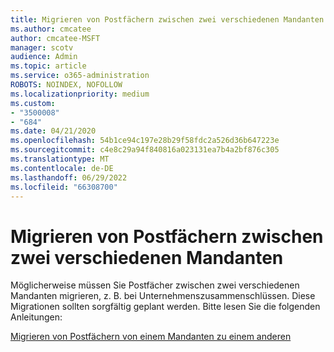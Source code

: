 ```yaml
---
title: Migrieren von Postfächern zwischen zwei verschiedenen Mandanten
ms.author: cmcatee
author: cmcatee-MSFT
manager: scotv
audience: Admin
ms.topic: article
ms.service: o365-administration
ROBOTS: NOINDEX, NOFOLLOW
ms.localizationpriority: medium
ms.custom:
- "3500008"
- "684"
ms.date: 04/21/2020
ms.openlocfilehash: 54b1ce94c197e28b29f58fdc2a526d36b647223e
ms.sourcegitcommit: c4e8c29a94f840816a023131ea7b4a2bf876c305
ms.translationtype: MT
ms.contentlocale: de-DE
ms.lasthandoff: 06/29/2022
ms.locfileid: "66308700"
---
```

# <a name="migrate-mailboxes-between-two-different-tenants"></a>Migrieren von Postfächern zwischen zwei verschiedenen Mandanten

Möglicherweise müssen Sie Postfächer zwischen zwei verschiedenen Mandanten migrieren, z. B. bei Unternehmenszusammenschlüssen. Diese Migrationen sollten sorgfältig geplant werden. Bitte lesen Sie die folgenden Anleitungen:
  
[Migrieren von Postfächern von einem Mandanten zu einem anderen](https://docs.microsoft.com/Exchange/mailbox-migration/migrate-mailboxes-across-tenants)
  